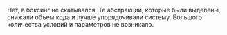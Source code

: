 Нет, в боксинг не скатывался. Те абстракции, которые были выделены, снижали объем кода и 
лучше упорядочивали систему. Большого количества условий и параметров не возникало.